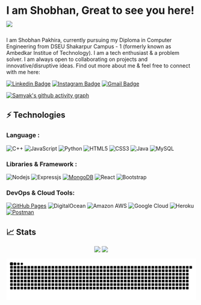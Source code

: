 # I am Shobhan, Great to see you here! <img src="https://raw.githubusercontent.com/aemmadi/aemmadi/master/wave.gif" width="30px">

I am Shobhan Pakhira, currently pursuing my Diploma in Computer Engineering from DSEU Shakarpur Campus - 1 (formerly known as Ambedkar Institue of Technology). I am a tech enthusiast & a problem solver. I am always open to collaborating on projects and innovative/disruptive ideas. Find out more about me & feel free to connect with me here:

[![Linkedin Badge](https://img.shields.io/badge/-shobhan-pakhira-blue?style=flat-square&logo=Linkedin&logoColor=white&link=https://www.linkedin.com/in/shobhan-pakhira/)](https://www.linkedin.com/in/shobhan-pakhira/)
[![Instagram Badge](https://img.shields.io/badge/-samyakjain.10-purple?style=flat-square&logo=instagram&logoColor=white&link=https://instagram.com/samyakjain.10/)](https://instagram.com/samyakjain.10)
[![Gmail Badge](https://img.shields.io/badge/-sjsamyak2001@gmail.com-c14438?style=flat-square&logo=Gmail&logoColor=white&link=mailto:sjsamyak2001@gmail.com)](mailto:sjsamyak2001@gmail.com)

[![Samyak's github activity graph](https://activity-graph.herokuapp.com/graph?username=samyakjain10&theme=xcode)](https://git.io/samyakjain10)


## ⚡ Technologies

### Language :

![C++](https://img.shields.io/badge/-C++-00599C?style=flat-square&logo=c)
![JavaScript](https://img.shields.io/badge/-JavaScript-black?style=flat-square&logo=javascript)
![Python](https://img.shields.io/badge/-Python-black?style=flat-square&logo=Python)
![HTML5](https://img.shields.io/badge/-HTML5-E34F26?style=flat-square&logo=html5&logoColor=white)
![CSS3](https://img.shields.io/badge/-CSS3-1572B6?style=flat-square&logo=css3)
![Java](https://img.shields.io/badge/-java-E34A86?style=flat-square&logo=Java)
![MySQL](https://img.shields.io/badge/-MySQL-black?style=flat-square&logo=mysql)

### Libraries & Framework :

![Nodejs](https://img.shields.io/badge/-Nodejs-black?style=flat-square&logo=Node.js)
![Expressjs](https://img.shields.io/badge/Express.js-000000?style=flat-square&logo=express&logoColor=white)
<a href="#"><img alt="MongoDB" src ="https://img.shields.io/badge/MongoDB-%234ea94b.svg?logo=mongodb&logoColor=white"></a>
![React](https://img.shields.io/badge/-React-black?style=flat-square&logo=react)
![Bootstrap](https://img.shields.io/badge/-Bootstrap-563D7C?style=flat-square&logo=bootstrap)

### DevOps & Cloud Tools:

<a href="#"><img alt="GitHub Pages" src="https://img.shields.io/badge/GitHub%20Pages-%23327FC7.svg?logo=github&logoColor=white"></a>
![DigitalOcean](https://img.shields.io/badge/-Digital%20Ocean-darkblue?style=flat-square&logo=digitalocean)
![Amazon AWS](https://img.shields.io/badge/Amazon%20AWS-232F3E?style=flat-square&logo=amazon-aws)
![Google Cloud](https://img.shields.io/badge/Google%20Cloud-black?style=flat-square&logo=google-cloud)
![Heroku](https://img.shields.io/badge/-Heroku-430098?style=flat-square&logo=heroku)
<a href="#"><img alt="Postman" src="https://img.shields.io/badge/Postman-FF6C37?logo=postman&logoColor=white"></a>

## 📈 Stats
<p align="center">
	
  <img width="48%" src="https://github-readme-stats.vercel.app/api?username=samyakjain10&show_icons=true&count_private=true&theme=tokyonight" />
  <img width="48%" src="https://github-readme-streak-stats.herokuapp.com/?user=samyakjain10&theme=tokyonight" />
</p>

<p align="center">
  <img src="https://github.com/samyakjain10/samyakjain10/raw/output/github-contribution-grid-snake.svg" alt="snake"></center>
</p>